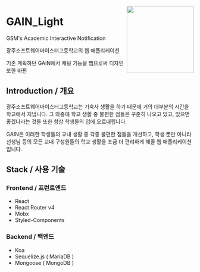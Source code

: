 <a href="https://github.com/BeanRoom"><img src="https://cdn.discordapp.com/attachments/426527117396803596/434216161299922954/bean.png" width="180px" align="right"/></a>

# GAIN_Light

GSM's Academic Interactive Notification

광주소프트웨어마이스터고등학교의 웹 애플리케이션

기존 계획하던 GAIN에서 채팅 기능을 뺌으로써 디자인 또한 바뀐 

## Introduction / 개요

광주소프트웨어마이스터고등학교는 기숙사 생활을 하기 때문에 거의 대부분의 시간을 학교에서 지냅니다. 그 와중에 학교 생활 중 불편한 점들은 꾸준히 나오고 있고, 있으면 좋겠다라는 것들 또한 항상 학생들의 입에 오르내립니다.

GAIN은 이러한 학생들의 교내 생활 중 각종 불편한 점들을 개선하고, 학생 뿐만 아니라 선생님 등의 모든 교내 구성원들의 학교 생활을 조금 더 편리하게 해줄 웹 애플리케이션입니다.

## Stack / 사용 기술

### Frontend / 프런트엔드
- React
- React Router v4
- Mobx
- Styled-Components

### Backend / 백엔드
- Koa
- Sequelize.js ( MariaDB )
- Mongoose ( MongoDB )

